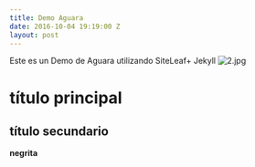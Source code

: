 ```yaml
---
title: Demo Aguara
date: 2016-10-04 19:19:00 Z
layout: post
---
```


Este es un Demo de Aguara utilizando SiteLeaf+ Jekyll
![2.jpg](/uploads/2.jpg)
# título principal
## título secundario
**negrita**
